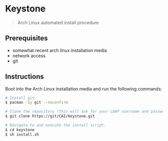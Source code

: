 # Keystone
> Arch Linux automated install procedure

## Prerequisites
 - somewhat recent arch linux installation media
 - network access
 - git

## Instructions
Boot into the Arch Linux installation media and run the following commands:

```sh
# Install git.
$ pacman -Sy git --noconfirm

# Clone the repository (this will ask for your LDAP username and password).
$ git clone https://git/CAI/keystone.git

# Navigate to and execute the install script.
$ cd keystone
$ sh install.sh
```
